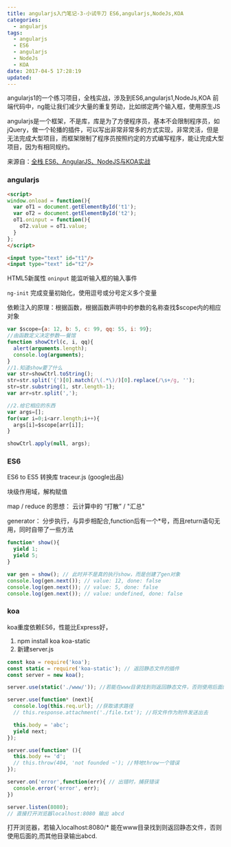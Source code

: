 ```yaml
---
title: angularjs入门笔记-3-小试牛刀 ES6,angularjs,NodeJs,KOA
categories:
  - angularjs
tags:
  - angularjs
  - ES6
  - angularjs
  - NodeJs
  - KOA
date: 2017-04-5 17:28:19
updated: 
---
```


angularjs1的一个练习项目，全栈实战，涉及到ES6,angularjs1,NodeJs,KOA
前端代码中，ng能让我们减少大量的重复劳动，比如绑定两个输入框，使用原生JS

angularjs是一个框架，不是库，库是为了方便程序员，基本不会限制程序员，如jQuery，做一个轮播的插件，可以写出非常非常多的方式实现，非常灵活，但是无法完成大型项目，而框架限制了程序员按照约定的方式编写程序，能让完成大型项目，因为有相同规约。

来源自：[全栈 ES6、AngularJS、NodeJS与KOA实战](http://edu.csdn.net/course/detail/3181/53312?auto_start=1)

### angularjs
```html
<script>  
window.onload = function(){
  var oT1 = document.getElementById('t1');
  var oT2 = document.getElementById('t2');
  oT1.oninput = function(){
    oT2.value = oT1.value;
  }
};
</script> 

<input type="text" id="t1"/>
<input type="text" id="t2"/>
```
HTML5新属性 `oninput` 能监听输入框的输入事件

`ng-init` 完成变量初始化，使用逗号或分号定义多个变量

依赖注入的原理：根据函数，根据函数声明中的参数的名称查找$scope内的相应对象
```js
var $scope={a: 12, b: 5, c: 99, qq: 55, i: 99};
//由函数定义决定参数——餐馆
function showCtrl(c, i, qq){
  alert(arguments.length);
  console.log(arguments);
}
//1.知道show要了什么
var str=showCtrl.toString();
str=str.split('{')[0].match(/\(.*\)/)[0].replace(/\s+/g, '');
str=str.substring(1, str.length-1);
var arr=str.split(',');

//2.给它相应的东西
var args=[];
for(var i=0;i<arr.length;i++){
  args[i]=$scope[arr[i]];
}

showCtrl.apply(null, args);
```

### ES6
ES6 to ES5 转换库 traceur.js (google出品)

块级作用域，解构赋值

map / reduce 的思想： 云计算中的 “打散” / "汇总"

generator： 分步执行，与异步相配合,function后有一个*号，而且return语句无用，同时自带了一些方法
```js
function* show(){
  yield 1;
  yield 5;
}

var gen = show(); // 此时并不是真的执行show，而是创建了gen对象
console.log(gen.next()); // value: 12, done: false
console.log(gen.next()); // value: 5, done: false
console.log(gen.next()); // value: undefined, done: false
```

### koa
koa重度依赖ES6，性能比Express好，

1. npm install koa koa-static
2. 新建server.js

```js
const koa = require('koa');
const static = require('koa-static'); // 返回静态文件的插件
const server = new koa();

server.use(static('./www/')); //若能在www目录找到则返回静态文件，否则使用后面的

server.use(function* (next){
  console.log(this.req.url); //获取请求路径
  // this.response.attachment('./file.txt'); //将文件作为附件发送出去

  this.body = 'abc';
  yield next;
});

server.use(function* (){
  this.body += 'd';
  // this.throw(404, 'not founded ~'); //特地throw一个错误
});

server.on('error',function(err){ // 出错时，捕获错误
  console.error('error', err);
})

server.listen(8080); 
// 直接打开浏览器localhost:8080 输出 abcd
```
打开浏览器，若输入localhost:8080/* 能在www目录找到则返回静态文件，否则使用后面的,而其他目录输出abcd.